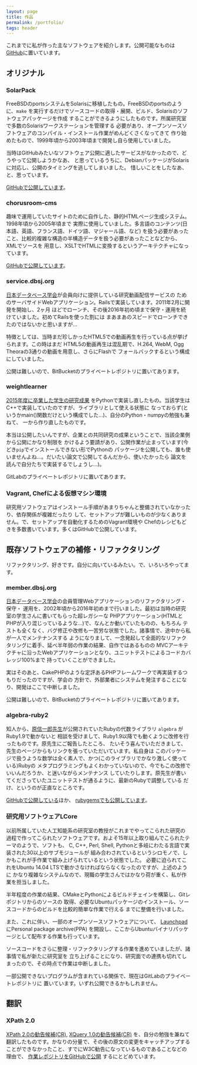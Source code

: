 ```yaml
---
layout: page
title: 作品
permalink: /portfolio/
tags: header
---
```

これまでに私が作った主なソフトウェアを紹介します。公開可能なものは[GitHub](https://github.com/kunishi)に置いています。

## オリジナル

### SolarPack

FreeBSDのportsシステムをSolarisに移植したもの。FreeBSDのportsのように、`make`
を実行するだけでソースコードの取得・展開、ビルド、Solarisのソフトウェアパッケージを作成
することができるようにしたものです。所属研究室で多数のSolarisワークステーションを管理する
必要があり、オープンソースソフトウェアのコンパイル・インストール作業がめんどくさくなってきて
作り始めたもので、1999年頃から2003年頃まで開発し自ら使用していました。

当時はGitHubみたいなソフトウェア公開に適したサービスがなかったので、どうやって公開しようかなあ、
と思っているうちに、DebianパッケージがSolarisに対応し、公開のタイミングを逃してしまいました。
惜しいことをしたなあ、と、思っています。

[GitHubで公開しています](https://github.com/kunishi/solarpack)。

### chorusroom-cms

趣味で運用していたサイトのために自作した、静的HTMLページ生成システム。1998年頃から2005年頃まで
実際に使用していました。多言語のコンテンツ(日本語、英語、フランス語、ドイツ語、マジャール語、など)
を扱う必要があったこと、比較的複雑な構造の半構造データを扱う必要があったことなどから、XMLでソースを
用意し、XSLTでHTMLに変換するというアーキテクチャになっています。

[GitHubで公開しています](https://github.com/kunishi/chorusroom-cms)。

### service.dbsj.org

[日本データベース学会](https://dbsj.org/)が会員向けに提供している研究動画配信サービスの
ためのサーバサイドWebアプリケーション。Railsで実装しています。2011年2月に開発を開始し、2ヶ月
ほどでローンチ、その後2016年初め頃まで保守・運用を続けていました。初めてRailsを使った割には
まあまあのスピードでローンチできたのではないかと思いますが…

特徴としては、当時まだ珍しかったHTML5での動画再生を行っている点が挙げられます。この時はまだ
HTML5の動画再生は混乱期で、H.264, WebM, Ogg Theoraの3通りの動画を用意し、さらにFlashで
フォールバックするという構成にしていました。

公開は難しいので、BitBucketのプライベートレポジトリに置いてあります。

### weightlearner

[2015年度に卒業した学生の研究成果](https://www.ieice.org/jpn/event/program/2016G/Settings/ab/d_20_003.html)
をPythonで実装し直したもの。当該学生はC++で実装していたのですが、ライブラリとして使える状態に
なっておらず(というかmain()関数だけという構成でした…)、自分のPython・numpyの勉強も兼ねて、
一から作り直したものです。

本当は公開したいんですが、企業との共同研究の成果ということで、当該企業側から公開にかなり制限を
かけるよう要請があり、公開作業が止まっています(今どき`pip`でインストールできない形でPythonの
パッケージを公開しても、誰も使いませんよね…。だいたい論文で公開してるんだから、使いたかったら
論文を読んで自分たちで実装するでしょうし…)。

GitLabのプライベートレポジトリに置いてあります。

### Vagrant, Chefによる仮想マシン環境

研究用ソフトウェアはインストール手順があまりちゃんと整備されていなかったり、依存関係が複雑だったり
して、セットアップが難しいものが少なくありません。で、セットアップを自動化するためのVagrant環境や
Chefのレシピもどきを多数書いています。多くはGitHubで公開しています。

## 既存ソフトウェアの補修・リファクタリング

リファクタリング、好きです。自分に向いているみたい。で、いろいろやってます。

### member.dbsj.org

[日本データベース学会](https://dbsj.org)の会員管理Webアプリケーションのリファクタリング・保守・
運用を、2002年頃から2016年初めまで行いました。最初は当時の研究室の学生さんに書いてもらった超レガシーな
PHPアプリケーション(HTMLとPHPが入り混じっているような…)で、なんとか動いていたものの、もちろん
テストも全くなく、バグ修正や改修も一苦労な状態でした。諸事情で、途中から私が一人でメンテナンスする
ようになりまして、一念発起して全面的なリファクタリングに着手、延べ半年弱の作業の結果、自作ではあるものの
MVCアーキテクチャに沿ったWebアプリケーションとなり、ユニットテストによるコードカバレッジ100%まで
持っていくことができました。

実はそのあと、CakePHPのような定評あるPHPフレームワークで再実装するつもりだったのですが、学会の
方針で、外部業者にシステムを発注することになり、開発はここで中断しました。

公開は難しいので、BitBucketのプライベートレポジトリに置いてあります。

### algebra-ruby2

知人から、[原信一郎先生](https://magazine.rubyist.net/?0023-Hotlinks)が公開されていたRubyの代数ライブラリ `algebra` がRuby1.9で動かないと
相談を受けまして、Ruby1.9以降でも動くように改修を行ったものです。原先生にご報告したところ、
たいそう喜んでいただきまして、先生のページからもリンクを張っていただいています。私自身は
このパッケージで扱うような数学は全く素人で、かつ(このライブラリでかなり激しく使っている)Rubyの
メタプログラミングもよくわかっていないので、今でもこの改修でいいんだろうか、と迷いながらメンテナンス
していたりします。原先生が書いてくださっていたユニットテストが通るように、最新のRubyで調整している
だけ、というのが正直なところです。

[GitHubで公開している](https://github.com/kunishi/algebra-ruby2)ほか、
[rubygemsでも公開しています](https://rubygems.org/gems/algebra)。

### 研究用ソフトウェアLCore

以前所属していた人工知能系の研究室の教授がこれまでやってこられた研究の
過程で作ってこられたソフトウェアです。およそ15年以上取り組んでこられたテーマのようで、ソフトも、
C, C++, Perl, Shell, Pythonと多岐にわたる言語で実装された30以上のサブモジュールが
組み合わされているというシロモノで、しかもこれが手作業で組み上げられているという状態でした。
必要に迫られてこれをUbuntu 14.04 LTSで動かさなければならなくなったのですが、上述のように
かなり複雑なシステムなので、現職の学生さんではかなり荷が重く、私が作業を担当しました。

半年程度の作業の結果、CMakeとPythonによるビルドチェインを構築し、Gitレポジトリからのソースの
取得、必要なUbuntuパッケージのインストール、ソースコードからのビルドを比較的簡単な作業で行える
までに整備を行いました。

また、これに伴い、一部のオープンソースソフトウェアについて、
[Launchpad](https://launchpad.net/~t-kunishi)にPersonal package archive(PPA)
を開設し、ここからUbuntuバイナリパッケージとして配布する作業も行っています。

ソースコードをさらに整理・リファクタリングする作業を進めていましたが、諸事情で私が新たに研究室を
立ち上げることになり、研究面での連携も切れてしまったので、その時点で作業は中断しました。

一部公開できないプログラムが含まれている関係で、現在はGitLabのプライベートレポジトリに
置いています。いずれ公開できるかもしれません。

## 翻訳

### XPath 2.0

[XPath 2.0の勧告候補(CR)](https://www.w3.org/TR/2006/CR-xpath20-20060608/),
[XQuery 1.0の勧告候補(CR)](https://www.w3.org/TR/2006/CR-xquery-20060608/)
を、自分の勉強を兼ねて翻訳したものです。かなりの分量で、その後の原文の変更をキャッチアップする
ことができなかったこと、すでにW3C勧告になっているものであることなどの理由で、
[作業レポジトリをGitHubで公開](https://github.com/kunishi/xpath20-translation)
するにとどめています。
